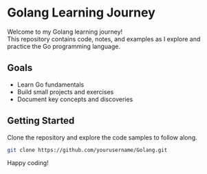 # Golang Learning Journey

Welcome to my Golang learning journey!  
This repository contains code, notes, and examples as I explore and practice the Go programming language.

## Goals

- Learn Go fundamentals
- Build small projects and exercises
- Document key concepts and discoveries

## Getting Started

Clone the repository and explore the code samples to follow along.

```bash
git clone https://github.com/yourusername/Golang.git
```

Happy coding!